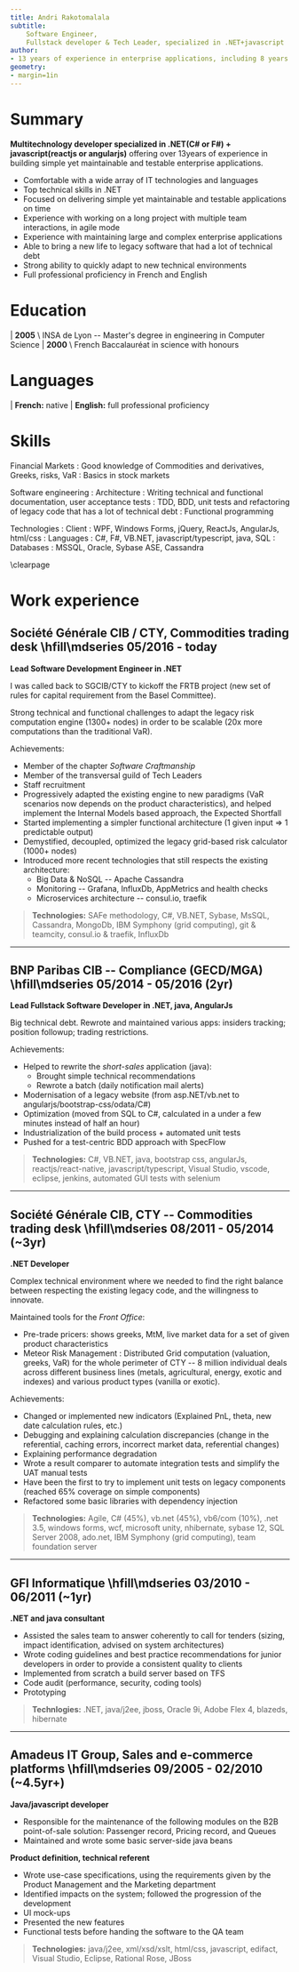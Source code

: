 ```yaml
---
title: Andri Rakotomalala
subtitle: 
    Software Engineer,
    Fullstack developer & Tech Leader, specialized in .NET+javascript
author:
- 13 years of experience in enterprise applications, including 8 years in finance
geometry:
- margin=1in
---
```


Summary
=========
**Multitechnology developer specialized in .NET(C# or F#) + javascript(reactjs or angularjs)** offering over 13years of experience in building simple yet maintainable and testable enterprise applications.

-	Comfortable with a wide array of IT technologies and languages
-	Top technical skills in .NET
-	Focused on delivering simple yet maintainable and testable applications on time
-	Experience with working on a long project with multiple team interactions, in agile mode
-	Experience with maintaining large and complex enterprise applications
-	Able to bring a new life to legacy software that had a lot of technical debt
-	Strong ability to quickly adapt to new technical environments
-	Full professional proficiency in French and English


Education
=========

| **2005** \ INSA de Lyon -- Master's degree in engineering in Computer Science
| **2000** \ French Baccalauréat in science with honours

Languages
=========

| **French:** native
| **English:** full professional proficiency

Skills
=========

Financial Markets
: Good knowledge of Commodities and derivatives, Greeks, risks, VaR
: Basics in stock markets

Software engineering
: Architecture
: Writing technical and functional documentation, user acceptance tests
: TDD, BDD, unit tests and refactoring of legacy code that has a lot of technical debt
: Functional programming

Technologies
: Client : WPF, Windows Forms, jQuery, ReactJs, AngularJs, html/css
: Languages : C#, F#, VB.NET, javascript/typescript, java, SQL
: Databases : MSSQL, Oracle, Sybase ASE, Cassandra

\clearpage

Work experience
=========


Société Générale CIB / CTY, Commodities trading desk \hfill\mdseries <span class='date'>05/2016 - today</span>
--------------

**Lead Software Development Engineer in .NET**

I was called back to SGCIB/CTY to kickoff the FRTB project (new set of rules for capital requirement from the Basel Committee). 

Strong technical and functional challenges to adapt the legacy risk computation engine (1300+ nodes) in order to be scalable (20x more computations than the traditional VaR).

Achievements:

* Member of the chapter *Software Craftmanship*
* Member of the transversal guild of Tech Leaders
* Staff recruitment
* Progressively adapted the existing engine to new paradigms (VaR scenarios now depends on the product characteristics), and helped implement the Internal Models based approach, the Expected Shortfall
* Started implementing a simpler functional architecture (1 given input => 1 predictable output)
* Demystified, decoupled, optimized the legacy grid-based risk calculator (1000+ nodes)
* Introduced more recent technologies that still respects the existing architecture:
   * Big Data & NoSQL -- Apache Cassandra
   * Monitoring -- Grafana, InfluxDb, AppMetrics and health checks
   * Microservices architecture -- consul.io, traefik

> **Technologies:** SAFe methodology, C#, VB.NET, Sybase, MsSQL, Cassandra, MongoDb, IBM Symphony (grid computing), git & teamcity, consul.io & traefik, InfluxDb






---






BNP Paribas CIB -- Compliance (GECD/MGA) \hfill\mdseries <span class='date'>05/2014 - 05/2016 (2yr)</span>
--------------

**Lead Fullstack Software Developer in .NET, java, AngularJs**

Big technical debt. Rewrote and maintained various apps: insiders tracking; position followup; trading restrictions.

Achievements:

* Helped to rewrite the *short-sales* application (java):
    * Brought simple technical recommendations
    * Rewrote a batch (daily notification mail alerts)
* Modernisation of a legacy website (from asp.NET/vb.net to angularjs/bootstrap-css/odata/C#) 
* Optimization (moved from SQL to C#, calculated in a under a few minutes instead of half an hour) 
* Industrialization of the build process + automated unit tests 
* Pushed for a test-centric BDD approach with SpecFlow 


> **Technologies:** C#, VB.NET, java, bootstrap css, angularJs, reactjs/react-native, javascript/typescript, Visual Studio, vscode, eclipse, jenkins, automated GUI tests with selenium











---


Société Générale CIB, CTY -- Commodities trading desk \hfill\mdseries <span class='date'>08/2011 - 05/2014 (~3yr)</span>
--------------

**.NET Developer**

Complex technical environment where we needed to find the right balance between respecting the existing legacy code, and the willingness to innovate.


Maintained tools for the *Front Office*:

* Pre-trade pricers: shows greeks, MtM, live market data for a set of given product characteristics
* Meteor Risk Management : Distributed Grid computation (valuation, greeks, VaR) for the whole perimeter of CTY -- 8 million individual deals across different business lines (metals, agricultural, energy, exotic and indexes) and various product types (vanilla or exotic).


Achievements:

* Changed or implemented new indicators (Explained PnL, theta, new date calculation rules, etc.)
* Debugging and explaining calculation discrepancies (change in the referential, caching errors, incorrect market data, referential changes)
* Explaining performance degradation
* Wrote a result comparer to automate integration tests and simplify the UAT manual tests
* Have been the first to try to implement unit tests on legacy components (reached 65% coverage on simple components)
* Refactored some basic libraries with dependency injection


> **Technologies:** Agile, C# (45%), vb.net (45%), vb6/com (10%), .net 3.5, windows forms, wcf, microsoft unity, nhibernate, sybase 12, SQL Server 2008, ado.net, IBM Symphony (grid computing), team foundation server





---






GFI Informatique \hfill\mdseries <span class='date'>03/2010 - 06/2011 (~1yr)</span>
--------------

**.NET and java consultant**

* Assisted the sales team to answer coherently to call for tenders (sizing, impact identification, advised on system architectures)
* Wrote coding guidelines and best practice recommendations for junior developers in order to provide a consistent quality to clients
* Implemented from scratch a build server based on TFS
* Code audit (performance, security, coding tools)
* Prototyping

> **Technlogies:** .NET, java/j2ee, jboss, Oracle 9i, Adobe Flex 4, blazeds, hibernate








---






Amadeus IT Group, Sales and e-commerce platforms \hfill\mdseries  <span class='date'>09/2005 - 02/2010 (~4.5yr+)</span>
--------------

**Java/javascript developer**

* Responsible for the maintenance of the following modules on the B2B point-of-sale solution: Passenger record, Pricing record, and Queues
* Maintained and wrote some basic server-side java beans

**Product definition, technical referent**

* Wrote use-case specifications, using the requirements given by the Product Management and the Marketing department
* Identified impacts on the system; followed the progression of the development
* UI mock-ups
* Presented the new features
* Functional tests before handing the software to the QA team


> **Technologies:** java/j2ee, xml/xsd/xslt, html/css, javascript, edifact, Visual Studio, Eclipse, Rational Rose, JBoss

